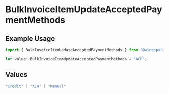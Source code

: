 # BulkInvoiceItemUpdateAcceptedPaymentMethods

## Example Usage

```typescript
import { BulkInvoiceItemUpdateAcceptedPaymentMethods } from "@wingspan/payments/sdk/models/shared";

let value: BulkInvoiceItemUpdateAcceptedPaymentMethods = "ACH";
```

## Values

```typescript
"Credit" | "ACH" | "Manual"
```